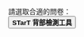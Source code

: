 請選取合適的問卷：<br/>
<a href="Revised.html"><button style="padding:22px 40px: font-size: 20px: background-colour:#ffa500; font-weight: bold;"> STarT 背部檢測工具</button><a/>
